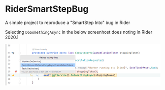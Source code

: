 # RiderSmartStepBug
A simple project to reproduce a "SmartStep Into" bug in Rider

Selecting `DoSomethingAsync` in the below screenhost does noting in Rider 2020.1

![](Capture.png)